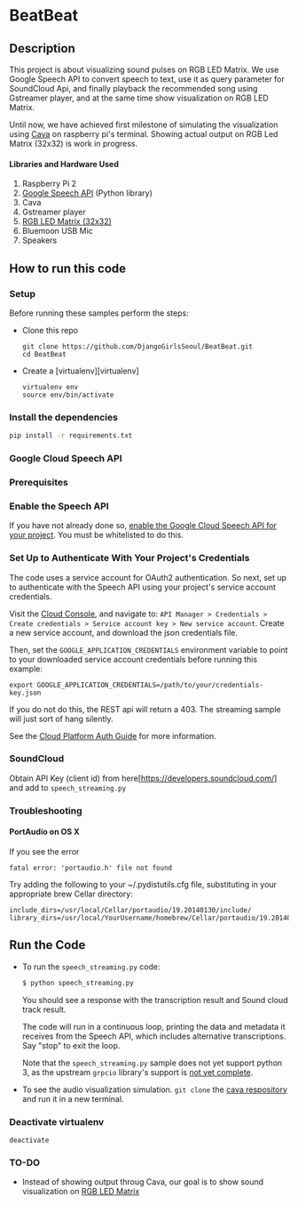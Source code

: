 # BeatBeat

## Description

This project is about visualizing sound pulses on RGB LED Matrix. We use Google Speech API to convert
speech to text, use it as query parameter for SoundCloud Api, and finally playback the recommended song using Gstreamer player, and at the same time show visualization on RGB LED Matrix.

Until now, we have achieved first milestone of simulating the visualization using [Cava](http://karlstav.github.io/cava/) on raspberry pi's terminal.
Showing actual output on RGB Led Matrix (32x32) is work in progress.

#### Libraries and Hardware Used

1. Raspberry Pi 2
2. [Google Speech API](https://cloud.google.com/speech/) (Python library)
3. Cava
4. Gstreamer player
5. [RGB LED Matrix (32x32)](https://www.adafruit.com/product/607)
6. Bluemoon USB Mic
7. Speakers

## How to run this code

### Setup

Before running these samples perform the steps:

* Clone this repo
    ```
    git clone https://github.com/DjangoGirlsSeoul/BeatBeat.git
    cd BeatBeat
    ```

* Create a [virtualenv][virtualenv]
    ```
    virtualenv env
    source env/bin/activate
    ```

### Install the dependencies
```bash
pip install -r requirements.txt
```

### Google Cloud Speech API

### Prerequisites

### Enable the Speech API

If you have not already done so,
[enable the Google Cloud Speech API for your project](https://console.cloud.google.com/apis/api/speech.googleapis.com/overview).
You must be whitelisted to do this.


### Set Up to Authenticate With Your Project's Credentials

The code uses a service account for OAuth2 authentication.
So next, set up to authenticate with the Speech API using your project's
service account credentials.

Visit the [Cloud Console](https://console.cloud.google.com), and navigate to:
`API Manager > Credentials > Create credentials >
Service account key > New service account`.
Create a new service account, and download the json credentials file.

Then, set
the `GOOGLE_APPLICATION_CREDENTIALS` environment variable to point to your
downloaded service account credentials before running this example:

    export GOOGLE_APPLICATION_CREDENTIALS=/path/to/your/credentials-key.json

If you do not do this, the REST api will return a 403. The streaming sample will
just sort of hang silently.

See the
[Cloud Platform Auth Guide](https://cloud.google.com/docs/authentication#developer_workflow)
for more information.

### SoundCloud
Obtain API Key (client id) from here[https://developers.soundcloud.com/] and add to `speech_streaming.py`

### Troubleshooting

#### PortAudio on OS X

If you see the error

    fatal error: 'portaudio.h' file not found

Try adding the following to your ~/.pydistutils.cfg file,
substituting in your appropriate brew Cellar directory:

    include_dirs=/usr/local/Cellar/portaudio/19.20140130/include/
    library_dirs=/usr/local/YourUsername/homebrew/Cellar/portaudio/19.20140130/lib/

## Run the Code

* To run the `speech_streaming.py` code:

    ```sh
    $ python speech_streaming.py
    ```

    You should see a response with the transcription result and Sound cloud track result.


    The code will run in a continuous loop, printing the data and metadata
    it receives from the Speech API, which includes alternative transcriptions. Say "stop" to exit the loop.

    Note that the `speech_streaming.py` sample does not yet support python 3, as
    the upstream `grpcio` library's support is [not yet
    complete](https://github.com/grpc/grpc/issues/282).

* To see the audio visualization simulation. `git clone` the [cava respository](https://github.com/karlstav/cava) and run it in a new terminal.


### Deactivate virtualenv

```
deactivate
```

### TO-DO

* Instead of showing output throug Cava, our goal is to show sound visualization on [RGB LED Matrix](https://www.adafruit.com/product/607)
